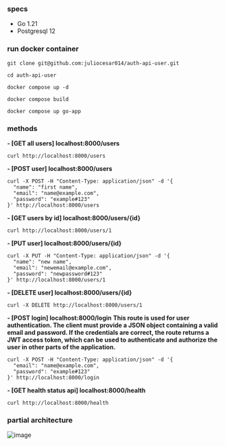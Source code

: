 ### specs

- Go 1.21
- Postgresql 12


### run docker container

```shell
git clone git@github.com:juliocesar014/auth-api-user.git
```
```shell
cd auth-api-user
```
```shell
docker compose up -d
```
```shell
docker compose build
```
```shell
docker compose up go-app
```


### methods

**- [GET all users] localhost:8000/users**
```shell
curl http://localhost:8000/users

```

**- [POST user] localhost:8000/users**

```shell
curl -X POST -H "Content-Type: application/json" -d '{
  "name": "first name",
  "email": "name@example.com",
  "password": "example#123"
}' http://localhost:8000/users
```

**- [GET users by id] localhost:8000/users/{id}**
```shell
curl http://localhost:8000/users/1

```

**- [PUT user] localhost:8000/users/{id}**
```shell
curl -X PUT -H "Content-Type: application/json" -d '{
  "name": "new name",
  "email": "newemail@example.com",
  "password": "newpassword#123"
}' http://localhost:8000/users/1
```

**- [DELETE user] localhost:8000/users/{id}**
```shell
curl -X DELETE http://localhost:8000/users/1
```

**- [POST login] localhost:8000/login**
**This route is used for user authentication. The client must provide a JSON object containing a valid email and password. If the credentials are correct, the route returns a JWT access token, which can be used to authenticate and authorize the user in other parts of the application.**
```shell
curl -X POST -H "Content-Type: application/json" -d '{
  "email": "name@example.com",
  "password": "example#123"
}' http://localhost:8000/login
```

**- [GET health status api] localhost:8000/health**
```shell
curl http://localhost:8000/health

```

### partial architecture

![image](https://github.com/juliocesar014/auth-api-user/assets/105388145/3058cfa4-1194-4e50-99c3-371fbe6ec3cd)

